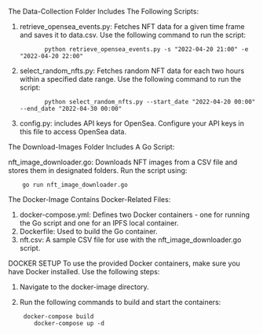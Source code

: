  The Data-Collection Folder Includes The Following Scripts:

1) retrieve_opensea_events.py: Fetches NFT data for a given time frame and saves it to data.csv. Use the following command to run the script:

              python retrieve_opensea_events.py -s "2022-04-20 21:00" -e "2022-04-20 22:00"

2) select_random_nfts.py: Fetches random NFT data for each two hours within a specified date range. Use the following command to run the script:

              python select_random_nfts.py --start_date "2022-04-20 00:00" --end_date "2022-04-30 00:00"

   
3) config.py: includes API keys for OpenSea. Configure your API keys in this file to access OpenSea data.


The Download-Images Folder Includes A Go Script:

nft_image_downloader.go: Downloads NFT images from a CSV file and stores them in designated folders. Run the script using:

        go run nft_image_downloader.go


The Docker-Image Contains Docker-Related Files:

1) docker-compose.yml: Defines two Docker containers - one for running the Go script and one for an IPFS local container.
2) Dockerfile: Used to build the Go container.
3) nft.csv: A sample CSV file for use with the nft_image_downloader.go script.

DOCKER SETUP
To use the provided Docker containers, make sure you have Docker installed. Use the following steps:


1) Navigate to the docker-image directory.

2) Run the following commands to build and start the containers:

        docker-compose build
           docker-compose up -d

